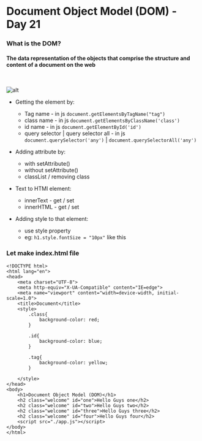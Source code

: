 # Document Object Model (DOM) - Day 21

### What is the DOM?
#### The data representation of the objects that comprise the structure and content of a document on the web
<br>

![alt](https://upload.wikimedia.org/wikipedia/commons/5/5a/DOM-model.svg)


- Getting the element by:
    - Tag name - in js `document.getElementsByTagName("tag")`
    - class name - in js `document.getElementsByClassName('class')`
    - id name - in js `document.getElementById('id')`
    - query selector | query selector all - in js `document.querySelector('any')` | `document.querySelectorAll('any')`
 
 - Adding attribute by:
    - with setAttribute()
    - without setAttribute()
    - classList / removing class

- Text to HTMl element:
    - innerText - get / set    
    - innerHTML - get / set 

- Adding style to that element:
    - use style property
    - eg: `h1.style.fontSize = "10px"` like this

### Let make index.html file
```
<!DOCTYPE html>
<html lang="en">
<head>
    <meta charset="UTF-8">
    <meta http-equiv="X-UA-Compatible" content="IE=edge">
    <meta name="viewport" content="width=device-width, initial-scale=1.0">
    <title>Document</title>
    <style>
        .class{
            background-color: red;
        }

        .id{
            background-color: blue;
        }

        .tag{
            background-color: yellow;
        }

    </style>
</head>
<body>
    <h1>Document Object Model (DOM)</h1>
    <h2 class="welcome" id="one">Hello Guys one</h2>
    <h2 class="welcome" id="two">Hello Guys two</h2>
    <h2 class="welcome" id="three">Hello Guys three</h2>
    <h2 class="welcome" id="four">Hello Guys four</h2>
    <script src="./app.js"></script>
</body>
</html>
``` 
